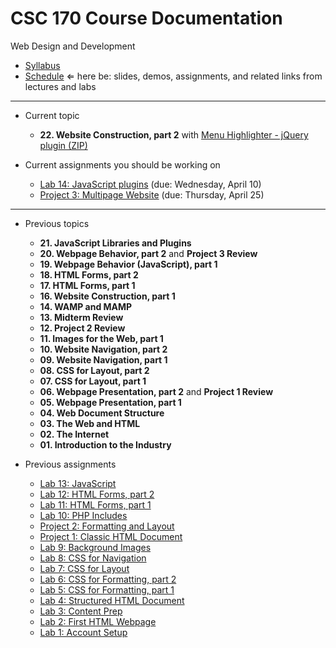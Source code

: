 # CSC 170 Course Documentation
Web Design and Development

- [Syllabus](syllabus.md)
- [Schedule](schedule.md)  &lArr; here be: slides, demos, assignments, and related links from lectures and labs

<hr>

- Current topic

  - **22. Website Construction, part 2** with [Menu Highlighter - jQuery plugin (ZIP)](22-website-construction2/menu-highlighter.zip)
- Current assignments you should be working on

  - [Lab 14: JavaScript plugins](lab14-javascript-plugins/instructions.md) (due: Wednesday, April 10)
  - [Project 3: Multipage Website](project03-multipage-website/instructions.md) (due: Thursday, April 25)

<hr>

- Previous topics

  - **21. JavaScript Libraries and Plugins**
  - **20. Webpage Behavior, part 2** and **Project 3 Review**
  - **19. Webpage Behavior (JavaScript), part 1**
  - **18. HTML Forms, part 2**
  - **17. HTML Forms, part 1**
  - **16. Website Construction, part 1**
  - **14. WAMP and MAMP**
  - **13. Midterm Review**
  - **12. Project 2 Review**
  - **11. Images for the Web, part 1**
  - **10. Website Navigation, part 2**
  - **09. Website Navigation, part 1**
  - **08. CSS for Layout, part 2**
  - **07. CSS for Layout, part 1**
  - **06. Webpage Presentation, part 2** and **Project 1 Review**
  - **05. Webpage Presentation, part 1**
  - **04. Web Document Structure**
  - **03. The Web and HTML**
  - **02. The Internet**
  - **01. Introduction to the Industry**
- Previous assignments

  - [Lab 13: JavaScript](lab13-javascript-basics/instructions.md)
  - [Lab 12: HTML Forms, part 2](lab12-html-forms2/instructions.md)
  - [Lab 11: HTML Forms, part 1](lab11-html-forms1/instructions.md)
  - [Lab 10: PHP Includes](lab10-php-includes/instructions.md)
  - [Project 2: Formatting and Layout](project02-formatting-and-layout/instructions.md)
  - [Project 1: Classic HTML Document](project01-classic-html-document/instructions.md)
  - [Lab 9: Background Images](lab09-background-images/instructions.md)
  - [Lab 8: CSS for Navigation](lab08-css-for-navigation/instructions.md)
  - [Lab 7: CSS for Layout](lab07-css-for-layout/instructions.md)
  - [Lab 6: CSS for Formatting, part 2](lab06-css-for-formatting2/instructions.md) 
  - [Lab 5: CSS for Formatting, part 1](lab05-css-for-formatting1/instructions.md) 
  - [Lab 4: Structured HTML Document](lab04-structured-html-document/instructions.md)
  - [Lab 3: Content Prep](lab03-content-prep/instructions.md)
  - [Lab 2: First HTML Webpage](lab02-first-html-webpage/instructions.md)
  - [Lab 1: Account Setup](lab01-account-setup/instructions.md)
